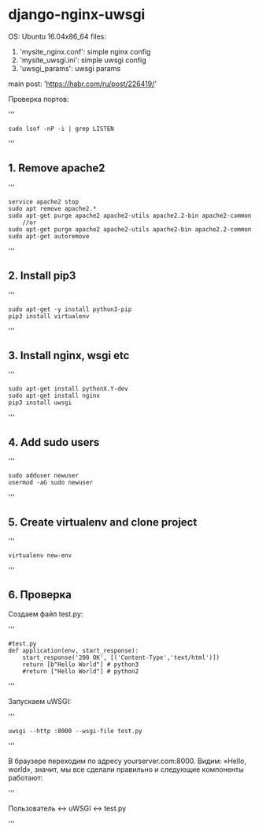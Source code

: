 # django-nginx-uwsgi

OS: Ubuntu 16.04x86_64
files:
1. 'mysite_nginx.conf': simple nginx config
2. 'mysite_uwsgi.ini': simple uwsgi config
3. 'uwsgi_params': uwsgi params


main post: 'https://habr.com/ru/post/226419/'

Проверка портов: 

'''

    sudo lsof -nP -i | grep LISTEN

'''

## 1. Remove apache2

'''

    service apache2 stop
    sudo apt remove apache2.*
    sudo apt-get purge apache2 apache2-utils apache2.2-bin apache2-common
        //or
    sudo apt-get purge apache2 apache2-utils apache2-bin apache2.2-common
    sudo apt-get autoremove

'''

## 2. Install pip3

'''

    sudo apt-get -y install python3-pip
    pip3 install virtualenv

'''

## 3. Install nginx, wsgi etc

'''

    sudo apt-get install pythonX.Y-dev
    sudo apt-get install nginx
    pip3 install uwsgi

'''

## 4. Add sudo users

'''

    sudo adduser newuser
    usermod -aG sudo newuser

'''

## 5. Create virtualenv and clone project

'''

    virtualenv new-env

'''

## 6. Проверка

Создаем файл test.py:

'''

    #test.py
    def application(env, start_response):
        start_response('200 OK', [('Content-Type','text/html')])
        return [b"Hello World"] # python3
        #return ["Hello World"] # python2

'''

Запускаем uWSGI:

'''

    uwsgi --http :8000 --wsgi-file test.py

'''

В браузере переходим по адресу yourserver.com:8000.
Видим: «Hello, world», значит, мы все сделали правильно и следующие компоненты работают:

'''

Пользователь <-> uWSGI <-> test.py 

'''